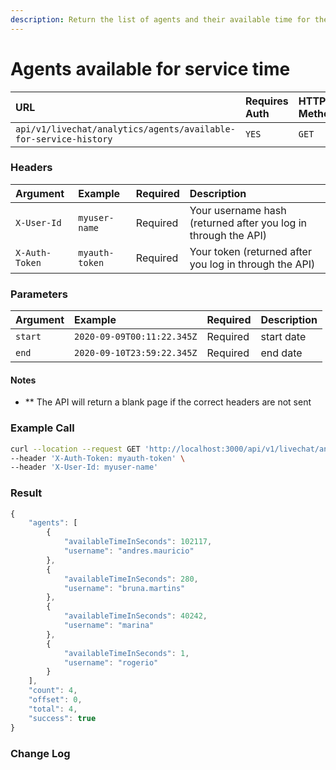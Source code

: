 ```yaml
---
description: Return the list of agents and their available time for the provided time frame
---
```


# Agents available for service time

| URL | Requires Auth | HTTP Method |
| :--- | :--- | :--- |
| `api/v1/livechat/analytics/agents/available-for-service-history` | `YES` | `GET` |

### Headers

| Argument | Example | Required | Description |
| :--- | :--- | :--- | :--- |
| `X-User-Id` | `myuser-name` | Required | Your username hash \(returned after you log in through the API\) |
| `X-Auth-Token` | `myauth-token` | Required | Your token \(returned after you log in through the API\) |

### Parameters

| Argument | Example | Required | Description |
| :--- | :--- | :--- | :--- |
| `start` | `2020-09-09T00:11:22.345Z` | Required | start date |
| `end` | `2020-09-10T23:59:22.345Z` | Required | end date |

#### Notes

* \*\* The API will return a blank page if the correct headers are not sent

### Example Call

```bash
curl --location --request GET 'http://localhost:3000/api/v1/livechat/analytics/agents/available-for-service-history?start=2020-09-09T00:11:22.345Z&end=2020-09-10T23:59:22.345Z' \
--header 'X-Auth-Token: myauth-token' \
--header 'X-User-Id: myuser-name'
```

### Result

```javascript
{
    "agents": [
        {
            "availableTimeInSeconds": 102117,
            "username": "andres.mauricio"
        },
        {
            "availableTimeInSeconds": 280,
            "username": "bruna.martins"
        },
        {
            "availableTimeInSeconds": 40242,
            "username": "marina"
        },
        {
            "availableTimeInSeconds": 1,
            "username": "rogerio"
        }
    ],
    "count": 4,
    "offset": 0,
    "total": 4,
    "success": true
}
```

### Change Log

